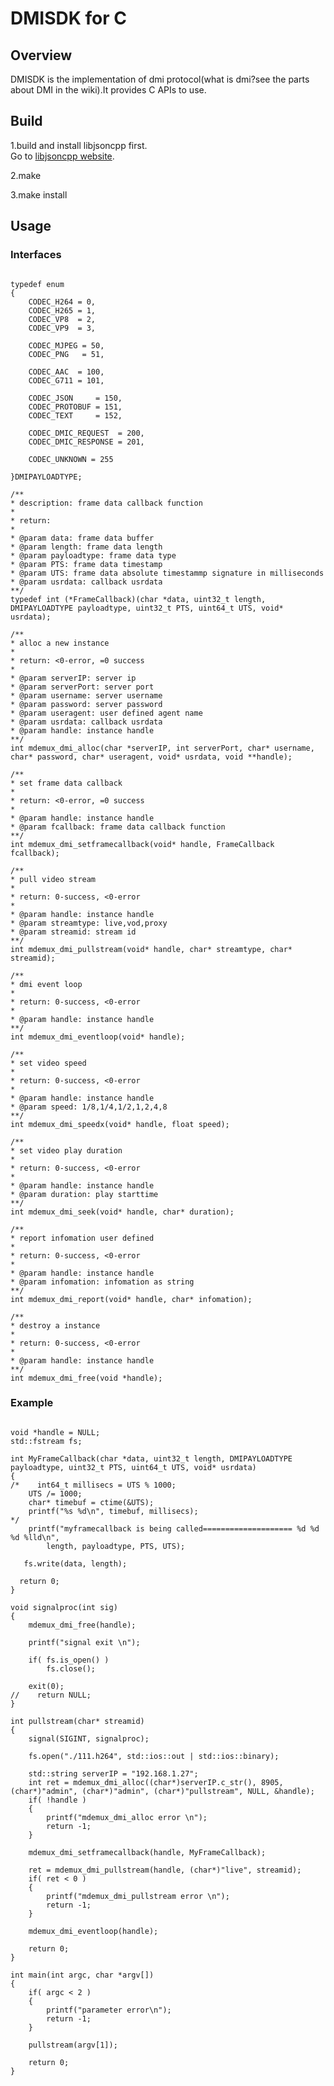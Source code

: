 # DMISDK for C

## Overview
	
DMISDK is the implementation of dmi protocol(what is dmi?see the parts about DMI in the wiki).It provides C APIs to use.
	
## Build
1.build and install libjsoncpp first.  
Go to [libjsoncpp website](https://github.com/open-source-parsers/jsoncpp).

2.make

3.make install
	
## Usage

### Interfaces
<pre><code>
typedef enum 
{
    CODEC_H264 = 0,
    CODEC_H265 = 1,
    CODEC_VP8  = 2,
    CODEC_VP9  = 3,

    CODEC_MJPEG = 50,
    CODEC_PNG   = 51,

    CODEC_AAC  = 100,
    CODEC_G711 = 101,

    CODEC_JSON     = 150,
    CODEC_PROTOBUF = 151,
    CODEC_TEXT     = 152,

    CODEC_DMIC_REQUEST  = 200,
    CODEC_DMIC_RESPONSE = 201,

    CODEC_UNKNOWN = 255

}DMIPAYLOADTYPE;

/**
* description: frame data callback function
*
* return:
*
* @param data: frame data buffer
* @param length: frame data length
* @param payloadtype: frame data type
* @param PTS: frame data timestamp
* @param UTS: frame data absolute timestammp signature in milliseconds
* @param usrdata: callback usrdata
**/
typedef int (*FrameCallback)(char *data, uint32_t length, DMIPAYLOADTYPE payloadtype, uint32_t PTS, uint64_t UTS, void* usrdata);

/**
* alloc a new instance
*
* return: <0-error, =0 success
*
* @param serverIP: server ip
* @param serverPort: server port
* @param username: server username
* @param password: server password
* @param useragent: user defined agent name
* @param usrdata: callback usrdata
* @param handle: instance handle
**/
int mdemux_dmi_alloc(char *serverIP, int serverPort, char* username, char* password, char* useragent, void* usrdata, void **handle);

/**
* set frame data callback
*
* return: <0-error, =0 success
*
* @param handle: instance handle
* @param fcallback: frame data callback function
**/
int mdemux_dmi_setframecallback(void* handle, FrameCallback fcallback);

/**
* pull video stream
*
* return: 0-success, <0-error
*
* @param handle: instance handle
* @param streamtype: live,vod,proxy
* @param streamid: stream id
**/
int mdemux_dmi_pullstream(void* handle, char* streamtype, char* streamid);

/**
* dmi event loop
*
* return: 0-success, <0-error
*
* @param handle: instance handle
**/
int mdemux_dmi_eventloop(void* handle);

/**
* set video speed
*
* return: 0-success, <0-error
*
* @param handle: instance handle
* @param speed: 1/8,1/4,1/2,1,2,4,8
**/
int mdemux_dmi_speedx(void* handle, float speed);

/**
* set video play duration
*
* return: 0-success, <0-error
*
* @param handle: instance handle
* @param duration: play starttime
**/
int mdemux_dmi_seek(void* handle, char* duration);

/**
* report infomation user defined
*
* return: 0-success, <0-error
*
* @param handle: instance handle
* @param infomation: infomation as string
**/
int mdemux_dmi_report(void* handle, char* infomation);

/**
* destroy a instance
*
* return: 0-success, <0-error
*
* @param handle: instance handle
**/
int mdemux_dmi_free(void *handle);
</code></pre>

### Example	
<pre><code>
void *handle = NULL;
std::fstream fs;

int MyFrameCallback(char *data, uint32_t length, DMIPAYLOADTYPE payloadtype, uint32_t PTS, uint64_t UTS, void* usrdata)
{
/*    int64_t millisecs = UTS % 1000;
    UTS /= 1000;
    char* timebuf = ctime(&UTS);
    printf("%s %d\n", timebuf, millisecs);
*/
    printf("myframecallback is being called==================== %d %d %d %lld\n", 
        length, payloadtype, PTS, UTS);

   fs.write(data, length);
    
  return 0;
}

void signalproc(int sig)
{
    mdemux_dmi_free(handle);

    printf("signal exit \n");

    if( fs.is_open() )
        fs.close();

    exit(0);
//    return NULL;
}

int pullstream(char* streamid)
{
    signal(SIGINT, signalproc);

    fs.open("./111.h264", std::ios::out | std::ios::binary);

    std::string serverIP = "192.168.1.27";
    int ret = mdemux_dmi_alloc((char*)serverIP.c_str(), 8905, (char*)"admin", (char*)"admin", (char*)"pullstream", NULL, &handle);
    if( !handle )
    {
        printf("mdemux_dmi_alloc error \n");
        return -1;
    }

    mdemux_dmi_setframecallback(handle, MyFrameCallback);

    ret = mdemux_dmi_pullstream(handle, (char*)"live", streamid);
    if( ret < 0 )
    {
        printf("mdemux_dmi_pullstream error \n");
        return -1;
    }

    mdemux_dmi_eventloop(handle);
    
    return 0;
}

int main(int argc, char *argv[])
{
    if( argc < 2 )
    {
        printf("parameter error\n");
        return -1;
    }
    
    pullstream(argv[1]);

    return 0;
}
</code></pre>